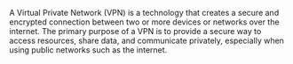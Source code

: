 A Virtual Private Network (VPN) is a technology that creates a secure and encrypted connection between two or more devices or networks over the internet. The primary purpose of a VPN is to provide a secure way to access resources, share data, and communicate privately, especially when using public networks such as the internet.